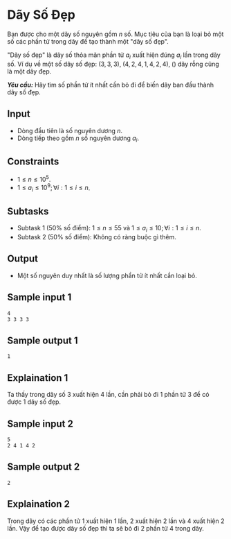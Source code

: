 # Dãy Số Đẹp

Bạn được cho một dãy số nguyên gồm $n$ số. Mục tiêu của bạn là loại bỏ một số các phần tử trong dãy để tạo thành một "dãy số đẹp".

"Dãy số đẹp" là dãy số thỏa mãn phần tử $a_i$ xuất hiện đúng $a_i$ lần trong dãy số. Ví dụ về một số dãy số đẹp: $(3, 3, 3), \; (4, 2, 4, 1, 4, 2, 4), \; ()$ dãy rỗng cũng là một dãy đẹp.

***Yêu cầu:*** Hãy tìm số phần tử ít nhất cần bỏ đi để biến dãy ban đầu thành dãy số đẹp.

## Input

- Dòng đầu tiên là số nguyên dương $n$.
- Dòng tiếp theo gồm $n$ số nguyên dương $a_i$.

## Constraints

- $1 \le n \le 10^5$.
- $1 \le a_i \le 10^9; \forall i: 1 \le i \le n$.

## Subtasks

- Subtask $1$ ($50\%$ số điểm): $1 \le n \le 55$ và $1 \le a_i \le 10; \forall i: 1 \le i \le n$.
- Subtask $2$ ($50\%$ số điểm): Không có ràng buộc gì thêm.

## Output

- Một số nguyên duy nhất là số lượng phần tử ít nhất cần loại bỏ.

## Sample input 1

```
4
3 3 3 3
```

## Sample output 1

```
1
```

## Explaination 1

Ta thấy trong dãy số $3$ xuất hiện $4$ lần, cần phải bỏ đi $1$ phần tử $3$ để có được $1$ dãy số đẹp.

## Sample input 2

```
5
2 4 1 4 2
```

## Sample output 2

```
2
```

## Explaination 2

Trong dãy có các phần tử $1$ xuất hiện $1$ lần, $2$ xuất hiện $2$ lần và $4$ xuất hiện $2$ lần. Vậy để tạo được dãy số đẹp thì ta sẽ bỏ đi $2$ phần tử $4$ trong dãy.